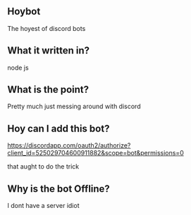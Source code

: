 ## Hoybot
The hoyest of discord bots

## What it written in?
node js

## What is the point?
Pretty much just messing around with discord

## Hoy can I add this bot?
https://discordapp.com/oauth2/authorize?client_id=525029704600911882&scope=bot&permissions=0

that aught to do the trick

## Why is the bot Offline?
I dont have a server idiot

